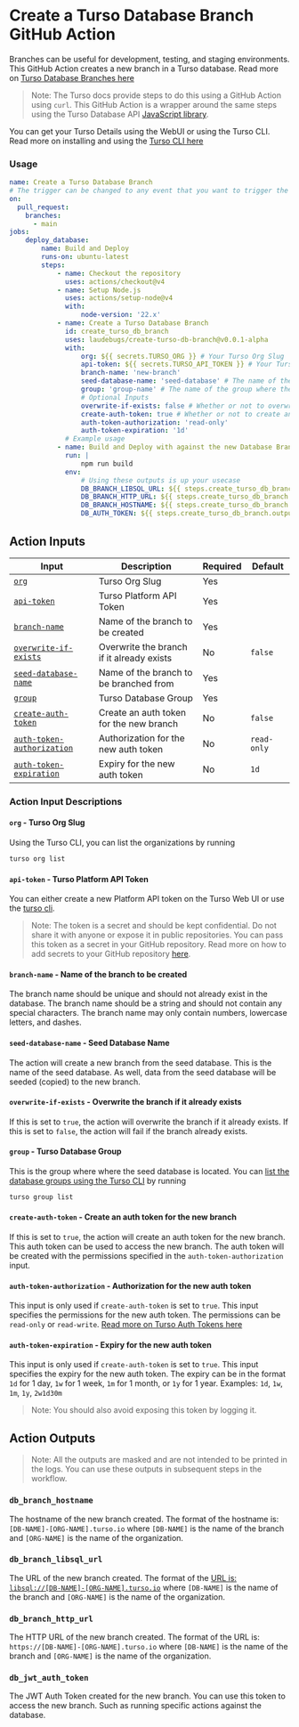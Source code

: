 # Create a Turso Database Branch GitHub Action

Branches can be useful for development, testing, and staging environments. This GitHub Action creates a new branch in a Turso database.
Read more on [Turso Database Branches here](https://docs.turso.tech/features/branching#branching)

> Note: The Turso docs provide steps to do this using a GitHub Action using `curl`. This GitHub Action is a wrapper around the same steps using the Turso Database API [JavaScript library](https://www.npmjs.com/package/@tursodatabase/api).

You can get your Turso Details using the WebUI or using the Turso CLI.
Read more on installing and using the [Turso CLI here](https://docs.turso.tech/cli/introduction)

### Usage

```yaml # .github/workflows/create-branch.yml
name: Create a Turso Database Branch
# The trigger can be changed to any event that you want to trigger the action.
on:
  pull_request:
    branches:
      - main
jobs:
    deploy_database:
        name: Build and Deploy
        runs-on: ubuntu-latest
        steps:
            - name: Checkout the repository
              uses: actions/checkout@v4
            - name: Setup Node.js
              uses: actions/setup-node@v4
              with:
                  node-version: '22.x'
            - name: Create a Turso Database Branch
              id: create_turso_db_branch
              uses: laudebugs/create-turso-db-branch@v0.0.1-alpha
              with:
                  org: ${{ secrets.TURSO_ORG }} # Your Turso Org Slug
                  api-token: ${{ secrets.TURSO_API_TOKEN }} # Your Turso Platform API Token
                  branch-name: 'new-branch'
                  seed-database-name: 'seed-database' # The name of the seed database
                  group: 'group-name' # The name of the group where the seed database is created in Turso
                  # Optional Inputs
                  overwrite-if-exists: false # Whether or not to overwrite the branch if it already exists
                  create-auth-token: true # Whether or not to create an auth token for the new branch
                  auth-token-authorization: 'read-only' 
                  auth-token-expiration: '1d'
              # Example usage
            - name: Build and Deploy with against the new Database Branch
              run: |
                  npm run build
              env: 
                  # Using these outputs is up your usecase  
                  DB_BRANCH_LIBSQL_URL: ${{ steps.create_turso_db_branch.outputs.db_branch_libsql_url }}
                  DB_BRANCH_HTTP_URL: ${{ steps.create_turso_db_branch.outputs.db_branch_http_url }}
                  DB_BRANCH_HOSTNAME: ${{ steps.create_turso_db_branch.outputs.db_branch_hostname }}
                  DB_AUTH_TOKEN: ${{ steps.create_turso_db_branch.outputs.db_jwt_auth_token }}
```

## Action Inputs

| Input                                                                                          | Description                               | Required | Default     |
| ---------------------------------------------------------------------------------------------- | ----------------------------------------- | -------- | ----------- |
| [`org`](#api-token---turso-platform-api-token)                                                 | Turso Org Slug                            | Yes      |             |
| [`api-token`](#api-token---turso-platform-api-token)                                           | Turso Platform API Token                  | Yes      |             |
| [`branch-name`](#branch-name---name-of-the-branch-to-be-created)                               | Name of the branch to be created          | Yes      |             |
| [`overwrite-if-exists`](#overwrite-if-exists---overwrite-the-branch-if-it-already-exists)      | Overwrite the branch if it already exists | No       | `false`     |
| [`seed-database-name`](#seed-database-name---seed-database-name)                               | Name of the branch to be branched from    | Yes      |             |
| [`group`](#group---turso-database-group)                                                       | Turso Database Group                      | Yes      |             |
| [`create-auth-token`](#create-auth-token---create-an-auth-token-for-the-new-branch)            | Create an auth token for the new branch   | No       | `false`     |
| [`auth-token-authorization`](#auth-token-authorization---authorization-for-the-new-auth-token) | Authorization for the new auth token      | No       | `read-only` |
| [`auth-token-expiration`](#auth-token-expiration---expiry-for-the-new-auth-token)              | Expiry for the new auth token             | No       | `1d`        |

### Action Input Descriptions

#### `org` - Turso Org Slug

Using the Turso CLI, you can list the organizations by running

```bash
turso org list
```

#### `api-token` - Turso Platform API Token

You can either create a new Platform API token on the Turso Web UI or use the [turso cli](https://docs.turso.tech/cli/auth/api-tokens/mint).

> Note: The token is a secret and should be kept confidential. Do not share it with anyone or expose it in public repositories.
> You can pass this token as a secret in your GitHub repository. Read more on how to add secrets to your GitHub repository [here](https://docs.github.com/en/actions/reference/encrypted-secrets).

#### `branch-name` - Name of the branch to be created

The branch name should be unique and should not already exist in the database. The branch name should be a string and should not contain any special characters.
The branch name may only contain numbers, lowercase letters, and dashes.

#### `seed-database-name` - Seed Database Name

The action will create a new branch from the seed database. This is the name of the seed database. As well, data from the seed database will be seeded (copied) to the new branch.

#### `overwrite-if-exists` - Overwrite the branch if it already exists

If this is set to `true`, the action will overwrite the branch if it already exists. If this is set to `false`, the action will fail if the branch already exists.

#### `group` - Turso Database Group

This is the group where where the seed database is located.
You can [list the database groups using the Turso CLI](https://docs.turso.tech/cli/group/list#group-list) by running

```bash
turso group list
```

#### `create-auth-token` - Create an auth token for the new branch

If this is set to `true`, the action will create an auth token for the new branch. This auth token can be used to access the new branch. The auth token will be created with the permissions specified in the `auth-token-authorization` input.

#### `auth-token-authorization` - Authorization for the new auth token

This input is only used if `create-auth-token` is set to `true`. This input specifies the permissions for the new auth token. The permissions can be `read-only` or `read-write`. [Read more on Turso Auth Tokens here](https://docs.turso.tech/sdk/authentication#auth-tokens)

#### `auth-token-expiration` - Expiry for the new auth token

This input is only used if `create-auth-token` is set to `true`. This input specifies the expiry for the new auth token. The expiry can be in the format `1d` for 1 day, `1w` for 1 week, `1m` for 1 month, or `1y` for 1 year.
Examples: `1d`, `1w`, `1m`, `1y`, `2w1d30m`

> Note: You should also avoid exposing this token by logging it.


## Action Outputs 
> Note: All the outputs are masked and are not intended to be printed in the logs. You can use these outputs in subsequent steps in the workflow. 

### `db_branch_hostname` 
The hostname of the new branch created.
The format of the hostname is: `[DB-NAME]-[ORG-NAME].turso.io` where `[DB-NAME]` is the name of the branch and `[ORG-NAME]` is the name of the organization.

### `db_branch_libsql_url`
The URL of the new branch created.
The format of the [URL is: `libsql://[DB-NAME]-[ORG-NAME].turso.io`](https://docs.turso.tech/sdk/authentication#database-url) where `[DB-NAME]` is the name of the branch and `[ORG-NAME]` is the name of the organization.

### `db_branch_http_url`
The HTTP URL of the new branch created.
The format of the URL is: `https://[DB-NAME]-[ORG-NAME].turso.io` where `[DB-NAME]` is the name of the branch and `[ORG-NAME]` is the name of the organization.

### `db_jwt_auth_token`
The JWT Auth Token created for the new branch.
You can use this token to access the new branch. Such as running specific actions against the database.